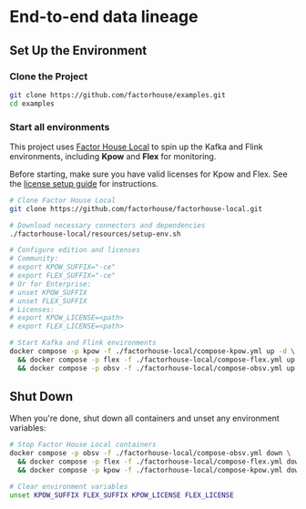 # End-to-end data lineage

## Set Up the Environment

### Clone the Project

```bash
git clone https://github.com/factorhouse/examples.git
cd examples
```

### Start all environments

This project uses [Factor House Local](https://github.com/factorhouse/factorhouse-local) to spin up the Kafka and Flink environments, including **Kpow** and **Flex** for monitoring.

Before starting, make sure you have valid licenses for Kpow and Flex. See the [license setup guide](https://github.com/factorhouse/factorhouse-local?tab=readme-ov-file#update-kpow-and-flex-licenses) for instructions.

```bash
# Clone Factor House Local
git clone https://github.com/factorhouse/factorhouse-local.git

# Download necessary connectors and dependencies
./factorhouse-local/resources/setup-env.sh

# Configure edition and licenses
# Community:
# export KPOW_SUFFIX="-ce"
# export FLEX_SUFFIX="-ce"
# Or for Enterprise:
# unset KPOW_SUFFIX
# unset FLEX_SUFFIX
# Licenses:
# export KPOW_LICENSE=<path>
# export FLEX_LICENSE=<path>

# Start Kafka and Flink environments
docker compose -p kpow -f ./factorhouse-local/compose-kpow.yml up -d \
  && docker compose -p flex -f ./factorhouse-local/compose-flex.yml up -d \
  && docker compose -p obsv -f ./factorhouse-local/compose-obsv.yml up -d
```

## Shut Down

When you're done, shut down all containers and unset any environment variables:

```bash
# Stop Factor House Local containers
docker compose -p obsv -f ./factorhouse-local/compose-obsv.yml down \
  && docker compose -p flex -f ./factorhouse-local/compose-flex.yml down \
  && docker compose -p kpow -f ./factorhouse-local/compose-kpow.yml down

# Clear environment variables
unset KPOW_SUFFIX FLEX_SUFFIX KPOW_LICENSE FLEX_LICENSE
```
